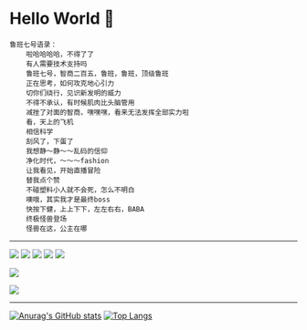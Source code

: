 # Hello World 👋  

```
鲁班七号语录：
    啦哈哈哈哈，不得了了
    有人需要技术支持吗
    鲁班七号，智商二百五，鲁班，鲁班，顶级鲁班
    正在思考，如何攻克地心引力
    切你们绕行，见识新发明的威力
    不得不承认，有时候肌肉比头脑管用
    减挫了对面的智商，嘿嘿嘿，看来无法发挥全部实力啦
    看，天上的飞机
    相信科学
    刮风了，下蛋了
    我想静～静～～乱码的信仰
    净化时代，～～～fashion
    让我看见，开始直播冒险
    替我点个赞
    不碰塑料小人就不会死，怎么不明白
    噢哦，其实我才是最终boss
    快按下健，上上下下，左左右右，BABA
    终极怪兽登场
    怪兽在这，公主在哪
```
---

![](https://img.shields.io/badge/-Nodejs-43853d?style=flat-square&logo=Node.js&logoColor=white)
![](https://img.shields.io/badge/-WebRTC-008000?style=flat-square&logo=WebRTC&labelColor=90EE90&color=fff)
![](https://img.shields.io/badge/-JavaScript-e5cd0c?style=flat-square&logo=JavaScript&labelColor=f7df1e&logoColor=000)
![](https://img.shields.io/badge/-Vue.js-29beb0?style=flat-square&logo=vue.js&labelColor=ffffff&color=4FC08D)
![](https://img.shields.io/badge/-React-29beb0?style=flat-square&logo=React&labelColor=ffffff&color=61DAFB)  

![](https://img.shields.io/badge/%E5%BC%80%E5%8F%91%E5%B7%A5%E5%85%B7-VS%20Code-brightgreen)

![](https://visitor-badge.glitch.me/badge?page_id=vivizong)  

---

[![Anurag's GitHub stats](https://github-readme-stats.vercel.app/api?username=vivizong&show_icons=true&theme=tokyonight)](https://github.com/anuraghazra/github-readme-stats)   [![Top Langs](https://github-readme-stats.vercel.app/api/top-langs/?username=vivizong&layout=compact&theme=tokyonight)](https://github.com/anuraghazra/github-readme-stats)  





<!--
**vivizong/vivizong** is a ✨ _special_ ✨ repository because its `README.md` (this file) appears on your GitHub profile.

Here are some ideas to get you started:

- 🔭 I’m currently working on ...
- 🌱 I’m currently learning ...
- 👯 I’m looking to collaborate on ...
- 🤔 I’m looking for help with ...
- 💬 Ask me about ...
- 📫 How to reach me: ...
- 😄 Pronouns: ...
- ⚡ Fun fact: ...
-->
